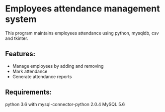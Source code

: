 # Employees attendance management system
This program maintains employees attendance using python, mysqldb, csv and tkinter.
## Features:
* Manage employees by adding and removing
* Mark attendance
* Generate attendance reports
## Requirements:
python 3.6 with mysql-connector-python 2.0.4
MySQL 5.6
